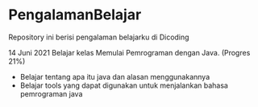 # PengalamanBelajar
Repository ini berisi pengalaman belajarku di Dicoding

14 Juni 2021
Belajar kelas Memulai Pemrograman dengan Java. (Progres 21%)

  * Belajar tentang apa itu java dan alasan menggunakannya
  * Belajar tools yang dapat digunakan untuk menjalankan bahasa pemrograman java
